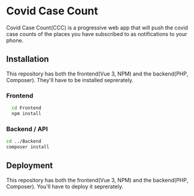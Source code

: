 
# Covid Case Count

Covid Case Count(CCC) is a progressive web app that will push the covid case counts of the places you have subscribed to as notifications to your phone.



## Installation 

This repository has both the frontend(Vue 3, NPM) and the backend(PHP, Composer). They'll have to be installed seprerately.

### Frontend

```bash 
  cd Frontend
  npm install
```
    
### Backend / API

``` bash
cd ../Backend
composer install
```

## Deployment

This repository has both the frontend(Vue 3, NPM) and the backend(PHP, Composer). You'll have to deploy it seprerately.
